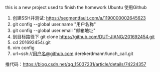 this is a new project used to finish the homework
Ubuntu 使用Github
1. 创建SSH并测试: https://segmentfault.com/a/1190000002645623
2. git config --global user.name  "用户名称"
3. git config --global user.email "邮箱地址"
4. 到目标路径下 git clone https://github.com/DUT-JIANG/201692454.git
5. cd 201692454/.git
6. vim config
7. url=ssh://用户名@github.com:derekerdmann/lunch_call.git

推代码：https://blog.csdn.net/qq_15037231/article/details/74224357

